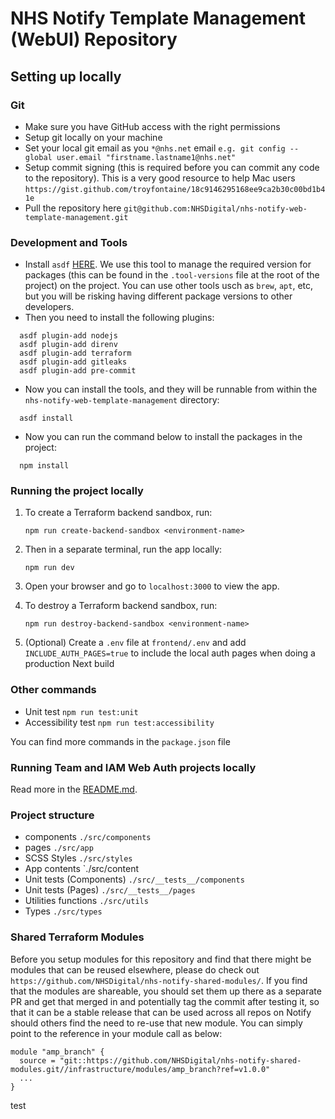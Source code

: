 # NHS Notify Template Management (WebUI) Repository

## Setting up locally

### Git

- Make sure you have GitHub access with the right permissions
- Setup git locally on your machine
- Set your local git email as you `*@nhs.net` email `e.g. git config --global user.email "firstname.lastname1@nhs.net"`
- Setup commit signing (this is required before you can commit any code to the repository). This is a very good resource to help Mac users `https://gist.github.com/troyfontaine/18c9146295168ee9ca2b30c00bd1b41e`
- Pull the repository here `git@github.com:NHSDigital/nhs-notify-web-template-management.git`

### Development and Tools

- Install `asdf` [HERE](https://asdf-vm.com/guide/getting-started.html#_2-download-asdf). We use this tool to manage the required version for packages (this can be found in the `.tool-versions` file at the root of the project) on the project. You can use other tools usch as `brew`, `apt`, etc, but you will be risking having different package versions to other developers.
- Then you need to install the following plugins:

```shell
  asdf plugin-add nodejs
  asdf plugin-add direnv
  asdf plugin-add terraform
  asdf plugin-add gitleaks
  asdf plugin-add pre-commit
```

- Now you can install the tools, and they will be runnable from within the `nhs-notify-web-template-management` directory:

```shell
  asdf install
```

- Now you can run the command below to install the packages in the project:

```shell
  npm install
```

### Running the project locally

1. To create a Terraform backend sandbox, run:

   ```shell
   npm run create-backend-sandbox <environment-name>
   ```

2. Then in a separate terminal, run the app locally:

   ```shell
   npm run dev
   ```

3. Open your browser and go to `localhost:3000` to view the app.

4. To destroy a Terraform backend sandbox, run:

   ```shell
   npm run destroy-backend-sandbox <environment-name>
   ```

5. (Optional) Create a `.env` file at `frontend/.env` and add `INCLUDE_AUTH_PAGES=true` to include the local auth pages when doing a production Next build

### Other commands

- Unit test `npm run test:unit`
- Accessibility test `npm run test:accessibility`

You can find more commands in the `package.json` file

### Running Team and IAM Web Auth projects locally

Read more in the [README.md](./local/README.md).

### Project structure

- components `./src/components`
- pages `./src/app`
- SCSS Styles `./src/styles`
- App contents `./src/content
- Unit tests (Components) `./src/__tests__/components`
- Unit tests (Pages) `./src/__tests__/pages`
- Utilities functions `./src/utils`
- Types `./src/types`

### Shared Terraform Modules

Before you setup modules for this repository and find that there might be modules that can be reused elsewhere, please do check out `https://github.com/NHSDigital/nhs-notify-shared-modules/`. If you find that the modules are shareable, you should set them up there as a separate PR and get that merged in and potentially tag the commit after testing it, so that it can be a stable release that can be used across all repos on Notify should others find the need to re-use that new module. You can simply point to the reference in your module call as below:

```hcl
module "amp_branch" {
  source = "git::https://github.com/NHSDigital/nhs-notify-shared-modules.git//infrastructure/modules/amp_branch?ref=v1.0.0"
  ...
}
```
test
